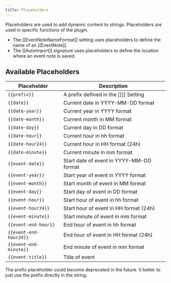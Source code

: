 ```yaml
---
title: Placeholders
---
```


Placeholders are used to add dynamic content to strings.
Placeholders are used in specific functions of the plugin.

- The [[EventNoteNameFormat]] setting uses placeholders to define the name of an [[EventNote]].
- The [[AutoImport]] signature uses placeholders to define the location where an event note is saved.

## Available Placeholders

| Placeholder | Description |
| ----------- | ----------- |
| `{{prefix}}` | A prefix defined in the [[]] Setting|
| `{{date}}` | Current date in YYYY-MM-DD format |
| `{{date-year}}` | Current year in YYYY format |
| `{{date-month}}` | Current month in MM format |
| `{{date-day}}` | Current day in DD format |
| `{{date-hour}}` | Current hour in hh format |
| `{{date-hour24}}` | Current hour in HH format (24h) |
| `{{date-minute}}` | Current minute in mm format |
| `{{event-date}}` | Start date of event in YYYY-MM-DD format |
| `{{event-year}}` | Start year of event in YYYY format |
| `{{event-month}}` | Start month of event in MM format |
| `{{event-day}}` | Start day of event in DD format |
| `{{event-hour}}` | Start hour of event in hh format |
| `{{event-hour24}}` | Start hour of event in HH format (24h) |
| `{{event-minute}}` | Start minute of event in mm format |
| `{{event-end-hour}}` | End hour of event in hh format |
| `{{event-end-hour24}}` | End hour of event in HH format (24h) |
| `{{event-end-minute}}` | End minute of event in mm format |
| `{{event-title}}` | Title of event |

The prefix placeholder could become deprecated in the future.
It better to just use the prefix directly in the string.

